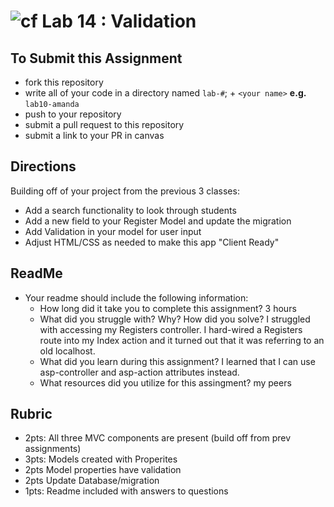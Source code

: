 ![cf](http://i.imgur.com/7v5ASc8.png) Lab 14 : Validation
=====================================

## To Submit this Assignment
- fork this repository
- write all of your code in a directory named `lab-#`; + `<your name>` **e.g.** `lab10-amanda`
- push to your repository
- submit a pull request to this repository
- submit a link to your PR in canvas

## Directions
Building off of your project from the previous 3 classes:
- Add a search functionality to look through students
- Add a new field to your Register Model and update the migration
- Add Validation in your model for user input
- Adjust HTML/CSS as needed to make this app "Client Ready"

## ReadMe
- Your readme should include the following information:
	- How long did it take you to complete this assignment? 3 hours
	- What did you struggle with? Why? How did you solve? I struggled with accessing my Registers controller. I hard-wired a Registers route into my Index action and it turned out
	that it was referring to an old localhost.
	- What did you learn during this assignment? I learned that I can use asp-controller and asp-action attributes instead.
    - What resources did you utilize for this assingment? my peers

## Rubric
- 2pts: All three MVC components are present (build off from prev assignments)
- 3pts: Models created with Properites
- 2pts Model properties have validation
- 2pts Update Database/migration
- 1pts: Readme included with answers to questions
